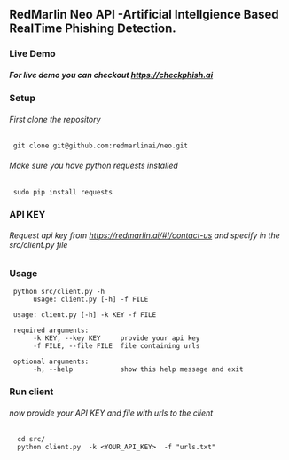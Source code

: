 ## RedMarlin Neo API -Artificial Intellgience Based RealTime Phishing Detection.

### Live Demo
##### For live demo you can checkout https://checkphish.ai

### Setup
###### First clone the repository
     git clone git@github.com:redmarlinai/neo.git

###### Make sure you have python requests installed
     sudo pip install requests

### API KEY
###### Request api key from https://redmarlin.ai/#!/contact-us and specify in the src/client.py file
      
        
### Usage
     python src/client.py -h
          usage: client.py [-h] -f FILE

     usage: client.py [-h] -k KEY -f FILE
     
     required arguments:
          -k KEY, --key KEY     provide your api key
          -f FILE, --file FILE  file containing urls
          
     optional arguments:
          -h, --help            show this help message and exit
  


###  Run client     
###### now provide your API KEY and  file with urls to the client
      cd src/
      python client.py  -k <YOUR_API_KEY>  -f "urls.txt"
      
